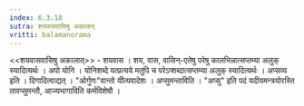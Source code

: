 ```yaml
---
index: 6.3.18
sutra: शयवासवासिषु अकालात्‌
vritti: balamanorama
---
```


<<शयवासवासिषु अकालात्>> - शयवास । शय, वास, वासिन्-एतेषु परेषु कालभिन्नात्सप्तम्या अलुक् स्यादित्यर्थः । अपो योनि । योनिशब्दे यत्प्रत्यये मतुपि च परेऽप्शब्दात्सप्तम्या अलुक् स्यादित्यर्थः । अप्सव्य इति । दिगादित्वाद्यत् । "ओर्गुणः"वान्तो यी॑त्यवादेशः । अप्सुमन्ताविति । "अप्सु" इति पदं यदीयमन्त्रयोरस्ति तावप्सुमन्तौ, आज्यभागाविति कर्मविशेषौ । 